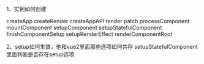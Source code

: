 1、实例如何创建

createApp
createRender
createAppAPI
render
patch
processComponent
mountComponent
setupComponent
setupStatefulComponent
finishComponentSetup
setupRenderEffect
renderComponentRoot

2、setup如何生效，他和vue2里面那些选项如何共存
setupStatefulComponent里面判断是否存在setup选项